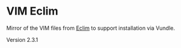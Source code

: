 # VIM Eclim

Mirror of the VIM files from [Eclim](https://github.com/ervandew/eclim) to support installation via Vundle.

Version 2.3.1
